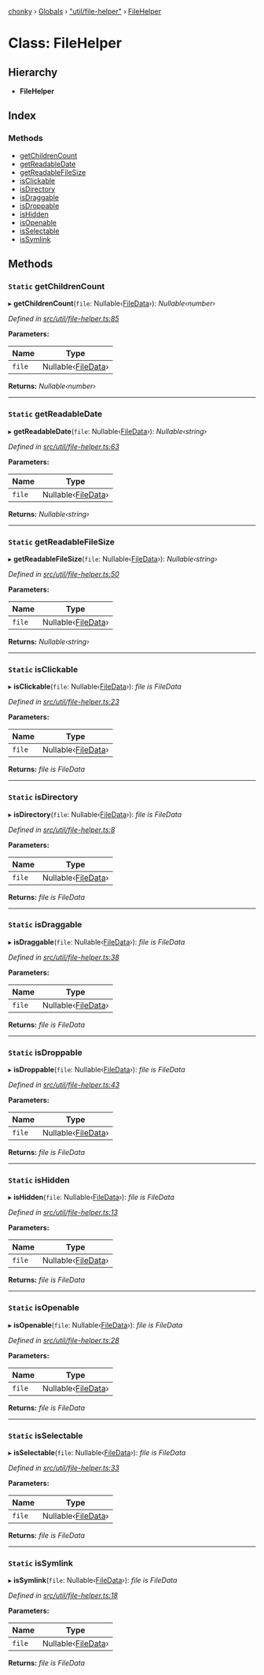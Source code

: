 [chonky](../README.md) › [Globals](../globals.md) › ["util/file-helper"](../modules/_util_file_helper_.md) › [FileHelper](_util_file_helper_.filehelper.md)

# Class: FileHelper

## Hierarchy

* **FileHelper**

## Index

### Methods

* [getChildrenCount](_util_file_helper_.filehelper.md#static-getchildrencount)
* [getReadableDate](_util_file_helper_.filehelper.md#static-getreadabledate)
* [getReadableFileSize](_util_file_helper_.filehelper.md#static-getreadablefilesize)
* [isClickable](_util_file_helper_.filehelper.md#static-isclickable)
* [isDirectory](_util_file_helper_.filehelper.md#static-isdirectory)
* [isDraggable](_util_file_helper_.filehelper.md#static-isdraggable)
* [isDroppable](_util_file_helper_.filehelper.md#static-isdroppable)
* [isHidden](_util_file_helper_.filehelper.md#static-ishidden)
* [isOpenable](_util_file_helper_.filehelper.md#static-isopenable)
* [isSelectable](_util_file_helper_.filehelper.md#static-isselectable)
* [isSymlink](_util_file_helper_.filehelper.md#static-issymlink)

## Methods

### `Static` getChildrenCount

▸ **getChildrenCount**(`file`: Nullable‹[FileData](../interfaces/_types_files_types_.filedata.md)›): *Nullable‹number›*

*Defined in [src/util/file-helper.ts:85](https://github.com/TimboKZ/Chonky/blob/3d6eae9/src/util/file-helper.ts#L85)*

**Parameters:**

Name | Type |
------ | ------ |
`file` | Nullable‹[FileData](../interfaces/_types_files_types_.filedata.md)› |

**Returns:** *Nullable‹number›*

___

### `Static` getReadableDate

▸ **getReadableDate**(`file`: Nullable‹[FileData](../interfaces/_types_files_types_.filedata.md)›): *Nullable‹string›*

*Defined in [src/util/file-helper.ts:63](https://github.com/TimboKZ/Chonky/blob/3d6eae9/src/util/file-helper.ts#L63)*

**Parameters:**

Name | Type |
------ | ------ |
`file` | Nullable‹[FileData](../interfaces/_types_files_types_.filedata.md)› |

**Returns:** *Nullable‹string›*

___

### `Static` getReadableFileSize

▸ **getReadableFileSize**(`file`: Nullable‹[FileData](../interfaces/_types_files_types_.filedata.md)›): *Nullable‹string›*

*Defined in [src/util/file-helper.ts:50](https://github.com/TimboKZ/Chonky/blob/3d6eae9/src/util/file-helper.ts#L50)*

**Parameters:**

Name | Type |
------ | ------ |
`file` | Nullable‹[FileData](../interfaces/_types_files_types_.filedata.md)› |

**Returns:** *Nullable‹string›*

___

### `Static` isClickable

▸ **isClickable**(`file`: Nullable‹[FileData](../interfaces/_types_files_types_.filedata.md)›): *file is FileData*

*Defined in [src/util/file-helper.ts:23](https://github.com/TimboKZ/Chonky/blob/3d6eae9/src/util/file-helper.ts#L23)*

**Parameters:**

Name | Type |
------ | ------ |
`file` | Nullable‹[FileData](../interfaces/_types_files_types_.filedata.md)› |

**Returns:** *file is FileData*

___

### `Static` isDirectory

▸ **isDirectory**(`file`: Nullable‹[FileData](../interfaces/_types_files_types_.filedata.md)›): *file is FileData*

*Defined in [src/util/file-helper.ts:8](https://github.com/TimboKZ/Chonky/blob/3d6eae9/src/util/file-helper.ts#L8)*

**Parameters:**

Name | Type |
------ | ------ |
`file` | Nullable‹[FileData](../interfaces/_types_files_types_.filedata.md)› |

**Returns:** *file is FileData*

___

### `Static` isDraggable

▸ **isDraggable**(`file`: Nullable‹[FileData](../interfaces/_types_files_types_.filedata.md)›): *file is FileData*

*Defined in [src/util/file-helper.ts:38](https://github.com/TimboKZ/Chonky/blob/3d6eae9/src/util/file-helper.ts#L38)*

**Parameters:**

Name | Type |
------ | ------ |
`file` | Nullable‹[FileData](../interfaces/_types_files_types_.filedata.md)› |

**Returns:** *file is FileData*

___

### `Static` isDroppable

▸ **isDroppable**(`file`: Nullable‹[FileData](../interfaces/_types_files_types_.filedata.md)›): *file is FileData*

*Defined in [src/util/file-helper.ts:43](https://github.com/TimboKZ/Chonky/blob/3d6eae9/src/util/file-helper.ts#L43)*

**Parameters:**

Name | Type |
------ | ------ |
`file` | Nullable‹[FileData](../interfaces/_types_files_types_.filedata.md)› |

**Returns:** *file is FileData*

___

### `Static` isHidden

▸ **isHidden**(`file`: Nullable‹[FileData](../interfaces/_types_files_types_.filedata.md)›): *file is FileData*

*Defined in [src/util/file-helper.ts:13](https://github.com/TimboKZ/Chonky/blob/3d6eae9/src/util/file-helper.ts#L13)*

**Parameters:**

Name | Type |
------ | ------ |
`file` | Nullable‹[FileData](../interfaces/_types_files_types_.filedata.md)› |

**Returns:** *file is FileData*

___

### `Static` isOpenable

▸ **isOpenable**(`file`: Nullable‹[FileData](../interfaces/_types_files_types_.filedata.md)›): *file is FileData*

*Defined in [src/util/file-helper.ts:28](https://github.com/TimboKZ/Chonky/blob/3d6eae9/src/util/file-helper.ts#L28)*

**Parameters:**

Name | Type |
------ | ------ |
`file` | Nullable‹[FileData](../interfaces/_types_files_types_.filedata.md)› |

**Returns:** *file is FileData*

___

### `Static` isSelectable

▸ **isSelectable**(`file`: Nullable‹[FileData](../interfaces/_types_files_types_.filedata.md)›): *file is FileData*

*Defined in [src/util/file-helper.ts:33](https://github.com/TimboKZ/Chonky/blob/3d6eae9/src/util/file-helper.ts#L33)*

**Parameters:**

Name | Type |
------ | ------ |
`file` | Nullable‹[FileData](../interfaces/_types_files_types_.filedata.md)› |

**Returns:** *file is FileData*

___

### `Static` isSymlink

▸ **isSymlink**(`file`: Nullable‹[FileData](../interfaces/_types_files_types_.filedata.md)›): *file is FileData*

*Defined in [src/util/file-helper.ts:18](https://github.com/TimboKZ/Chonky/blob/3d6eae9/src/util/file-helper.ts#L18)*

**Parameters:**

Name | Type |
------ | ------ |
`file` | Nullable‹[FileData](../interfaces/_types_files_types_.filedata.md)› |

**Returns:** *file is FileData*
